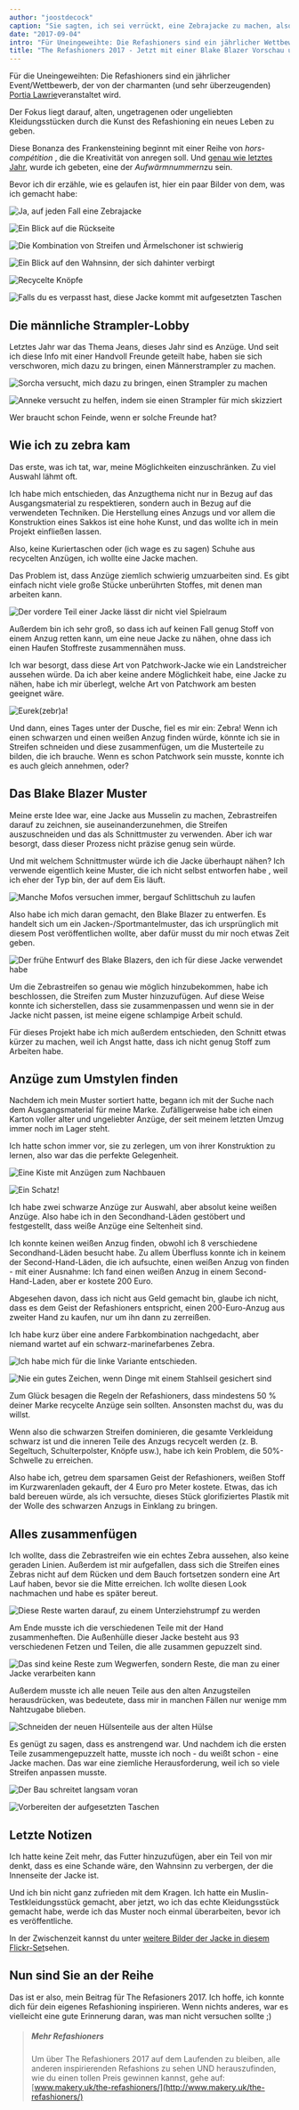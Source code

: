 ```yaml
---
author: "joostdecock"
caption: "Sie sagten, ich sei verrückt, eine Zebrajacke zu machen, also habe ich sie trotzdem gemacht. Und sie versank im Sumpf."
date: "2017-09-04"
intro: "Für Uneingeweihte: Die Refashioners sind ein jährlicher Wettbewerb, der von der charmanten (und sehr überzeugenden) Portia Lawrie veranstaltet wird."
title: "The Refashioners 2017 - Jetzt mit einer Blake Blazer Vorschau und 100% mehr Zebra"
---
```


Für die Uneingeweihten: Die Refashioners sind ein jährlicher Event/Wettbewerb, der von der charmanten (und sehr überzeugenden) [Portia Lawrie](http://www.makery.uk/)veranstaltet wird.

Der Fokus liegt darauf, alten, ungetragenen oder ungeliebten Kleidungsstücken durch die Kunst des Refashioning ein neues Leben zu geben.

Diese Bonanza des Frankensteining beginnt mit einer Reihe von *hors-comp&eacute;tition*  , die die Kreativität von anregen soll. Und [genau wie letztes Jahr](http://www.makery.uk/2016/08/the-refashioners-2016-joost/), wurde ich gebeten, eine der *Aufwärmnummern*zu sein.

Bevor ich dir erzähle, wie es gelaufen ist, hier ein paar Bilder von dem, was ich gemacht habe:

![Ja, auf jeden Fall eine Zebrajacke](https://posts.freesewing.org/uploads/zebra1_f856635d39.jpg)

![Ein Blick auf die Rückseite](https://posts.freesewing.org/uploads/zebra2_c1df8979c5.jpg)

![Die Kombination von Streifen und Ärmelschoner ist schwierig](https://posts.freesewing.org/uploads/zebra3_db4d55ad19.jpg)

![Ein Blick auf den Wahnsinn, der sich dahinter verbirgt](https://posts.freesewing.org/uploads/zebra4_154c70b269.jpg)

![Recycelte Knöpfe](https://posts.freesewing.org/uploads/zebra5_139563ceb2.jpg)

![Falls du es verpasst hast, diese Jacke kommt mit aufgesetzten Taschen](https://posts.freesewing.org/uploads/zebra6_34df45c31e.jpg)

## Die männliche Strampler-Lobby
Letztes Jahr war das Thema Jeans, dieses Jahr sind es Anzüge. Und seit ich diese Info mit einer Handvoll Freunde geteilt habe, haben sie sich verschworen, mich dazu zu bringen, einen Männerstrampler zu machen.

![Sorcha versucht, mich dazu zu bringen, einen Strampler zu machen](https://posts.freesewing.org/uploads/romper_chat_6cf0df4477.png)

![Anneke versucht zu helfen, indem sie einen Strampler für mich skizziert](https://posts.freesewing.org/uploads/romper_sketch_09c8005525.jpg)

Wer braucht schon Feinde, wenn er solche Freunde hat?

## Wie ich zu zebra kam

Das erste, was ich tat, war, meine Möglichkeiten einzuschränken. Zu viel Auswahl lähmt oft.

Ich habe mich entschieden, das Anzugthema nicht nur in Bezug auf das Ausgangsmaterial zu respektieren, sondern auch in Bezug auf die verwendeten Techniken. Die Herstellung eines Anzugs und vor allem die Konstruktion eines Sakkos ist eine hohe Kunst, und das wollte ich in mein Projekt einfließen lassen.

Also, keine Kuriertaschen oder (ich wage es zu sagen) Schuhe aus recycelten Anzügen, ich wollte eine Jacke machen.

Das Problem ist, dass Anzüge ziemlich schwierig umzuarbeiten sind. Es gibt einfach nicht viele große Stücke unberührten Stoffes, mit denen man arbeiten kann.

![Der vordere Teil einer Jacke lässt dir nicht viel Spielraum](https://posts.freesewing.org/uploads/front_part_4401c51b7b.jpg)

Außerdem bin ich sehr groß, so dass ich auf keinen Fall genug Stoff von einem Anzug retten kann, um eine neue Jacke zu nähen, ohne dass ich einen Haufen Stoffreste zusammennähen muss.

Ich war besorgt, dass diese Art von Patchwork-Jacke wie ein Landstreicher aussehen würde. Da ich aber keine andere Möglichkeit habe, eine Jacke zu nähen, habe ich mir überlegt, welche Art von Patchwork am besten geeignet wäre.

![Eurek(zebr)a!](https://posts.freesewing.org/uploads/real_zebra_b1decba3b1.jpg)

Und dann, eines Tages unter der Dusche, fiel es mir ein: Zebra! Wenn ich einen schwarzen und einen weißen Anzug finden würde, könnte ich sie in Streifen schneiden und diese zusammenfügen, um die Musterteile zu bilden, die ich brauche. Wenn es schon Patchwork sein musste, konnte ich es auch gleich annehmen, oder?

## Das Blake Blazer Muster

Meine erste Idee war, eine Jacke aus Musselin zu machen, Zebrastreifen darauf zu zeichnen, sie auseinanderzunehmen, die Streifen auszuschneiden und das als Schnittmuster zu verwenden. Aber ich war besorgt, dass dieser Prozess nicht präzise genug sein würde.

Und mit welchem Schnittmuster würde ich die Jacke überhaupt nähen? Ich verwende eigentlich keine Muster, die ich nicht selbst entworfen habe , weil ich eher der Typ bin, der auf dem Eis läuft.

![Manche Mofos versuchen immer, bergauf Schlittschuh zu laufen](https://posts.freesewing.org/uploads/ice_skating_uphill_80ab69e9bd.gif)

Also habe ich mich daran gemacht, den Blake Blazer zu entwerfen. Es handelt sich um ein Jacken-/Sportmantelmuster, das ich ursprünglich mit diesem Post veröffentlichen wollte, aber dafür musst du mir noch etwas Zeit geben.

![Der frühe Entwurf des Blake Blazers, den ich für diese Jacke verwendet habe](https://posts.freesewing.org/uploads/blake_f3e813a99d.svg)

Um die Zebrastreifen so genau wie möglich hinzubekommen, habe ich beschlossen, die Streifen zum Muster hinzuzufügen. Auf diese Weise konnte ich sicherstellen, dass sie zusammenpassen und wenn sie in der Jacke nicht passen, ist meine eigene schlampige Arbeit schuld.

Für dieses Projekt habe ich mich außerdem entschieden, den Schnitt etwas kürzer zu machen, weil ich Angst hatte, dass ich nicht genug Stoff zum Arbeiten habe.

## Anzüge zum Umstylen finden

Nachdem ich mein Muster sortiert hatte, begann ich mit der Suche nach dem Ausgangsmaterial für meine Marke. Zufälligerweise habe ich einen Karton voller alter und ungeliebter Anzüge, der seit meinem letzten Umzug immer noch im Lager steht.

Ich hatte schon immer vor, sie zu zerlegen, um von ihrer Konstruktion zu lernen, also war das die perfekte Gelegenheit.

![Eine Kiste mit Anzügen zum Nachbauen](https://posts.freesewing.org/uploads/suits_box_434d198619.jpg)

![Ein Schatz!](https://posts.freesewing.org/uploads/suits_inside_0637374422.jpg)

Ich habe zwei schwarze Anzüge zur Auswahl, aber absolut keine weißen Anzüge. Also habe ich in den Secondhand-Läden gestöbert und festgestellt, dass weiße Anzüge eine Seltenheit sind.

Ich konnte keinen weißen Anzug finden, obwohl ich 8 verschiedene Secondhand-Läden besucht habe. Zu allem Überfluss konnte ich in keinem der Second-Hand-Läden, die ich aufsuchte, einen weißen Anzug von finden - mit einer Ausnahme: Ich fand einen weißen Anzug in einem Second-Hand-Laden, aber er kostete 200 Euro.

Abgesehen davon, dass ich nicht aus Geld gemacht bin, glaube ich nicht, dass es dem Geist der Refashioners entspricht, einen 200-Euro-Anzug aus zweiter Hand zu kaufen, nur um ihn dann zu zerreißen.

Ich habe kurz über eine andere Farbkombination nachgedacht, aber niemand wartet auf ein schwarz-marinefarbenes Zebra.

![Ich habe mich für die linke Variante entschieden.](https://posts.freesewing.org/uploads/suits_black_53828cb3ec.jpg)

![Nie ein gutes Zeichen, wenn Dinge mit einem Stahlseil gesichert sind](https://posts.freesewing.org/uploads/suits_white_c02d4bf0c8.jpg)

Zum Glück besagen die Regeln der Refashioners, dass mindestens 50 % deiner Marke recycelte Anzüge sein sollten. Ansonsten machst du, was du willst.

Wenn also die schwarzen Streifen dominieren, die gesamte Verkleidung schwarz ist und die inneren Teile des Anzugs recycelt werden (z. B. Segeltuch, Schulterpolster, Knöpfe usw.), habe ich kein Problem, die 50%-Schwelle zu erreichen.

Also habe ich, getreu dem sparsamen Geist der Refashioners, weißen Stoff im Kurzwarenladen gekauft, der 4 Euro pro Meter kostete. Etwas, das ich bald bereuen würde, als ich versuchte, dieses Stück glorifiziertes Plastik mit der Wolle des schwarzen Anzugs in Einklang zu bringen.

## Alles zusammenfügen

Ich wollte, dass die Zebrastreifen wie ein echtes Zebra aussehen, also keine geraden Linien. Außerdem ist mir aufgefallen, dass sich die Streifen eines Zebras nicht auf dem Rücken und dem Bauch fortsetzen sondern eine Art Lauf haben, bevor sie die Mitte erreichen. Ich wollte diesen Look nachmachen und habe es später bereut.

![Diese Reste warten darauf, zu einem Unterziehstrumpf zu werden](https://posts.freesewing.org/uploads/sleeve_parts_052a369ca4.jpg)

Am Ende musste ich die verschiedenen Teile mit der Hand zusammenheften. Die Außenhülle dieser Jacke besteht aus 93 verschiedenen Fetzen und Teilen, die alle zusammen gepuzzelt sind.

![Das sind keine Reste zum Wegwerfen, sondern Reste, die man zu einer Jacke verarbeiten kann](https://posts.freesewing.org/uploads/scraps_412f72f0f2.jpg)

Außerdem musste ich alle neuen Teile aus den alten Anzugsteilen herausdrücken, was bedeutete, dass mir in manchen Fällen nur wenige mm Nahtzugabe blieben.

![Schneiden der neuen Hülsenteile aus der alten Hülse](https://posts.freesewing.org/uploads/sleeve_2fd77b450d.jpg)

Es genügt zu sagen, dass es anstrengend war. Und nachdem ich die ersten Teile zusammengepuzzelt hatte, musste ich noch - du weißt schon - eine Jacke machen. Das war eine ziemliche Herausforderung, weil ich so viele Streifen anpassen musste.

![Der Bau schreitet langsam voran](https://posts.freesewing.org/uploads/front_9821526627.jpg)

![Vorbereiten der aufgesetzten Taschen](https://posts.freesewing.org/uploads/pocket_db7596902d.jpg)

## Letzte Notizen

Ich hatte keine Zeit mehr, das Futter hinzuzufügen, aber ein Teil von mir denkt, dass es eine Schande wäre, den Wahnsinn zu verbergen, der die Innenseite der Jacke ist.

Und ich bin nicht ganz zufrieden mit dem Kragen. Ich hatte ein Muslin-Testkleidungsstück gemacht, aber jetzt, wo ich das echte Kleidungsstück gemacht habe, werde ich das Muster noch einmal überarbeiten, bevor ich es veröffentliche.

In der Zwischenzeit kannst du unter [weitere Bilder der Jacke in diesem Flickr-Set](https://www.flickr.com/photos/__niki__/albums/72157684742893052)sehen.

## Nun sind Sie an der Reihe

Das ist er also, mein Beitrag für The Refasioners 2017. Ich hoffe, ich konnte dich für dein eigenes Refashioning inspirieren. Wenn nichts anderes, war es vielleicht eine gute Erinnerung daran, was man nicht versuchen sollte ;)


> ##### Mehr Refashioners
> 
> Um über The Refashioners 2017 auf dem Laufenden zu bleiben, alle anderen inspirierenden Refashions zu sehen UND herauszufinden, wie du einen tollen Preis gewinnen kannst, gehe auf: [www.makery.uk/the-refashioners/](http://www.makery.uk/the-refashioners/)

